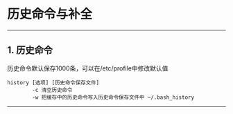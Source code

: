 # 历史命令与补全

---

## 1. 历史命令

历史命令默认保存1000条，可以在/etc/profile中修改默认值

```Linux
history [选项] [历史命令保存文件]
        -c 清空历史命令
        -w 把缓存中的历史命令写入历史命令保存文件中 ~/.bash_history
```

---
